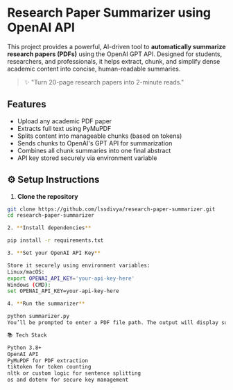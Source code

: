# Research Paper Summarizer using OpenAI API

This project provides a powerful, AI-driven tool to **automatically summarize research papers (PDFs)** using the OpenAI GPT API. Designed for students, researchers, and professionals, it helps extract, chunk, and simplify dense academic content into concise, human-readable summaries.

> ✨ "Turn 20-page research papers into 2-minute reads."

## Features

- Upload any academic PDF paper
- Extracts full text using PyMuPDF
- Splits content into manageable chunks (based on tokens)
- Sends chunks to OpenAI's GPT API for summarization
- Combines all chunk summaries into one final abstract
- API key stored securely via environment variable


## ⚙️ Setup Instructions

1. **Clone the repository**

```bash
git clone https://github.com/lssdivya/research-paper-summarizer.git
cd research-paper-summarizer

2. **Install dependencies**

pip install -r requirements.txt

3. **Set your OpenAI API Key**

Store it securely using environment variables:
Linux/macOS:
export OPENAI_API_KEY='your-api-key-here'
Windows (CMD):
set OPENAI_API_KEY=your-api-key-here

4. **Run the summarizer**

python summarizer.py
You’ll be prompted to enter a PDF file path. The output will display summaries for each chunk and a final abstract at the end.

📚 Tech Stack

Python 3.8+
OpenAI API
PyMuPDF for PDF extraction
tiktoken for token counting
nltk or custom logic for sentence splitting
os and dotenv for secure key management


